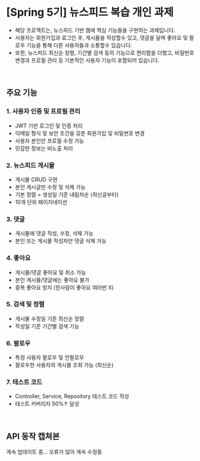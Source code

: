 # [Spring 5기] 뉴스피드 복습 개인 과제
- 해당 프로젝트는, 뉴스피드 기반 웹에 핵심 기능들을 구현하는 과제입니다. <br/>
- 사용자는 회원가입과 로그인 후, 게시물을 작성할수 있고, 댓글을 달며 좋아요 및 팔로우 기능을 통해 다른 사용자들과 소통할수 있습니다. <br/>
- 또한, 뉴스피드 최신순 정렬, 기간별 검색 등의 기능으로 편리함을 더했고, 비밀번호 변경과 프로필 관리 등 기본적인 사용자 기능이 포함되어 있습니다.
<br>

## 주요 기능
### 1. 사용자 인증 및 프로필 관리
- JWT 기반 로그인 및 인증 처리
- 이메일 형식 및 보안 조건을 갖춘 회원가입 및 비밀번호 변경
- 사용자 본인만 프로필 수정 가능
- 민감한 정보는 비노출 처리

### 2. 뉴스피드 게시물
- 게시물 CRUD 구현
- 본인 게시글만 수정 및 삭제 가능
- 기본 정렬 = 생성일 기준 내림차순 (최신글부터)
- 10개 단위 페이지네이션

### 3. 댓글
- 게시물에 댓글 작성, 수정, 삭제 가능
- 본인 또는 게시물 작성자만 댓글 삭제 가능

### 4. 좋아요
- 게시물/댓글 좋아요 및 취소 가능
- 본인 게시물/댓글에는 좋아요 불가
- 중복 좋아요 방지 (한사람이 좋아요 여러번 X)

### 5. 검색 및 정렬
- 게시물 수정일 기준 최신순 정렬
- 작성일 기준 기간별 검색 기능

### 6. 팔로우
- 특정 사용자 팔로우 및 언팔로우
- 팔로우한 사용자의 게시물 조회 가능 (최신순)

### 7. 테스트 코드
- Controller, Service, Repository 테스트 코드 작성
- 테스트 커버리지 50%↑ 달성
<br/>

## API 동작 캡쳐본
계속 업데이트 중... 오류가 많아 계속 수정중
